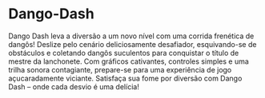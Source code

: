 # Dango-Dash
Dango Dash leva a diversão a um novo nível com uma corrida frenética de dangôs!
Deslize pelo cenário deliciosamente desafiador, esquivando-se de obstáculos e coletando dangôs suculentos para conquistar o título de mestre da lanchonete.
Com gráficos cativantes, controles simples e uma trilha sonora contagiante, prepare-se para uma experiência de jogo açucaradamente viciante.
Satisfaça sua fome por diversão com Dango Dash – onde cada desvio é uma delícia!
